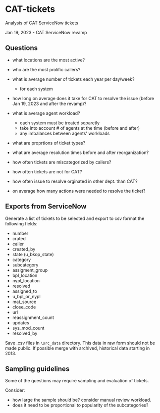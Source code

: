 # CAT-tickets
Analysis of CAT ServiceNow tickets

Jan 19, 2023 - CAT ServiceNow revamp

## Questions
+ what locations are the most active?
+ who are the most prolific callers?
+ what is average number of tickets each year per day/week?
	+ for each system
+ how long on average does it take for CAT to resolve the issue (before Jan 19, 2023 and after the revamp)?
+ what is average agent workload?
	+ each system must be treated separetly
	+ take into account # of agents at the time (before and after)
	+ any imbalances between agents' workloads

+ what are proprtions of ticket types?
+ what are average resolution times before and after reorganization?
+ how often tickets are miscategorized by callers?
+ how often tickets are not for CAT?
+ how often issue to resolve orginated in other dept. than CAT?
+ on average how many actions were needed to resolve the ticket?


## Exports from ServiceNow
Generate a list of tickets to be selected and export to csv format the following fields:
+ number
+ crated
+ caller
+ created_by
+ state (u_bkop_state)
+ category
+ subcategory
+ assigment_group
+ bpl_location
+ nypl_location
+ resolved
+ assigned_to
+ u_bpl_or_nypl
+ mat_source
+ close_code
+ url
+ reassignment_count
+ updates
+ sys_mod_count
+ resolved_by

Save .csv files in `\src_data` directory. This data in raw form should not be made public.
If possible merge with archived, historical data starting in 2013.

## Sampling guidelines
Some of the questions may require sampling and evaluation of tickets.

Consider:
+ how large the sample should be? consider manual review workload.
+ does it need to be proportional to popularity of the subcategories?

